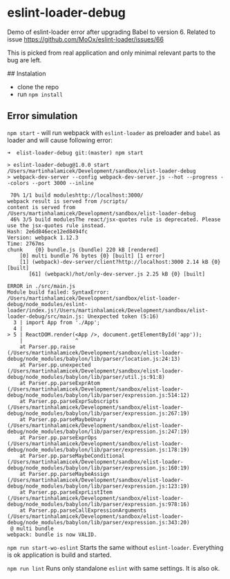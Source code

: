 # eslint-loader-debug
Demo of eslint-loader error after upgrading Babel to version 6. Related to issue https://github.com/MoOx/eslint-loader/issues/66

This is picked from real application and only minimal relevant parts to the bug are left.

## Instalation

* clone the repo
* run `npm install`

## Error simulation

`npm start` - will run webpack with `eslint-loader` as preloader and `babel` as loader and will cause following error:

```
➜  elist-loader-debug git:(master) npm start

> eslint-loader-debug@1.0.0 start /Users/martinhalamicek/Development/sandbox/elist-loader-debug
> webpack-dev-server --config webpack-dev-server.js --hot --progress --colors --port 3000 --inline

 70% 1/1 build moduleshttp://localhost:3000/
webpack result is served from /scripts/
content is served from /Users/martinhalamicek/Development/sandbox/elist-loader-debug
 46% 3/5 build modulesThe react/jsx-quotes rule is deprecated. Please use the jsx-quotes rule instead.
Hash: 2e6d846ece12ed8494fc  
Version: webpack 1.12.3
Time: 2767ms
chunk    {0} bundle.js (bundle) 220 kB [rendered]
    [0] multi bundle 76 bytes {0} [built] [1 error]
    [1] (webpack)-dev-server/client?http://localhost:3000 2.14 kB {0} [built]
       [61] (webpack)/hot/only-dev-server.js 2.25 kB {0} [built]

ERROR in ./src/main.js
Module build failed: SyntaxError: /Users/martinhalamicek/Development/sandbox/elist-loader-debug/node_modules/eslint-loader/index.js!/Users/martinhalamicek/Development/sandbox/elist-loader-debug/src/main.js: Unexpected token (5:16)
  3 | import App from './App';
  4 | 
> 5 | ReactDOM.render(<App />, document.getElementById('app'));
    |                 ^
    at Parser.pp.raise (/Users/martinhalamicek/Development/sandbox/elist-loader-debug/node_modules/babylon/lib/parser/location.js:24:13)
    at Parser.pp.unexpected (/Users/martinhalamicek/Development/sandbox/elist-loader-debug/node_modules/babylon/lib/parser/util.js:91:8)
    at Parser.pp.parseExprAtom (/Users/martinhalamicek/Development/sandbox/elist-loader-debug/node_modules/babylon/lib/parser/expression.js:514:12)
    at Parser.pp.parseExprSubscripts (/Users/martinhalamicek/Development/sandbox/elist-loader-debug/node_modules/babylon/lib/parser/expression.js:267:19)
    at Parser.pp.parseMaybeUnary (/Users/martinhalamicek/Development/sandbox/elist-loader-debug/node_modules/babylon/lib/parser/expression.js:247:19)
    at Parser.pp.parseExprOps (/Users/martinhalamicek/Development/sandbox/elist-loader-debug/node_modules/babylon/lib/parser/expression.js:178:19)
    at Parser.pp.parseMaybeConditional (/Users/martinhalamicek/Development/sandbox/elist-loader-debug/node_modules/babylon/lib/parser/expression.js:160:19)
    at Parser.pp.parseMaybeAssign (/Users/martinhalamicek/Development/sandbox/elist-loader-debug/node_modules/babylon/lib/parser/expression.js:123:19)
    at Parser.pp.parseExprListItem (/Users/martinhalamicek/Development/sandbox/elist-loader-debug/node_modules/babylon/lib/parser/expression.js:978:16)
    at Parser.pp.parseCallExpressionArguments (/Users/martinhalamicek/Development/sandbox/elist-loader-debug/node_modules/babylon/lib/parser/expression.js:343:20)
 @ multi bundle
webpack: bundle is now VALID.
```

`npm run start-wo-eslint` Starts the same without `eslint-loader`. Everything is ok application is build and started.

`npm run lint` Runs only standalone `eslint` with same settings. It is also ok.

